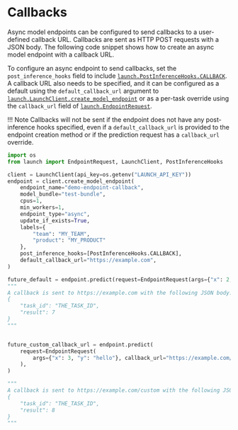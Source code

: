 # Callbacks

Async model endpoints can be configured to send callbacks to a user-defined
callback URL. Callbacks are sent as HTTP POST requests with a JSON body. The
following code snippet shows how to create an async model endpoint with a
callback URL.

To configure an async endpoint to send callbacks, set the `post_inference_hooks`
field to include
[`launch.PostInferenceHooks.CALLBACK`](/api/hooks/#launch.hooks.PostInferenceHooks).
A callback URL also needs to be specified, and it can be configured as a default
using the `default_callback_url` argument to
[`launch.LaunchClient.create_model_endpoint`](/api/client/#launch.LaunchClient.create_model_endpoint)
or as a per-task override using the `callback_url` field of
[`launch.EndpointRequest`](/api/model_endpoints/#launch.model_predictions.EndpointRequest).

!!! Note
    Callbacks will not be sent if the endpoint does not have any post-inference
    hooks specified, even if a `default_callback_url` is provided to the endpoint
    creation method or if the prediction request has a `callback_url` override.


```py title="Creating an Async Model Endpoint with a Callback URL"
import os
from launch import EndpointRequest, LaunchClient, PostInferenceHooks

client = LaunchClient(api_key=os.getenv("LAUNCH_API_KEY"))
endpoint = client.create_model_endpoint(
    endpoint_name="demo-endpoint-callback",
    model_bundle="test-bundle",
    cpus=1,
    min_workers=1,
    endpoint_type="async",
    update_if_exists=True,
    labels={
        "team": "MY_TEAM",
        "product": "MY_PRODUCT"
    },
    post_inference_hooks=[PostInferenceHooks.CALLBACK],
    default_callback_url="https://example.com",
)

future_default = endpoint.predict(request=EndpointRequest(args={"x": 2, "y": "hello"}))
"""
A callback is sent to https://example.com with the following JSON body:
{
    "task_id": "THE_TASK_ID",
    "result": 7
}
"""


future_custom_callback_url = endpoint.predict(
    request=EndpointRequest(
        args={"x": 3, "y": "hello"}, callback_url="https://example.com/custom"
    ),
)

"""
A callback is sent to https://example.com/custom with the following JSON body:
{
    "task_id": "THE_TASK_ID",
    "result": 8
}
"""
```
